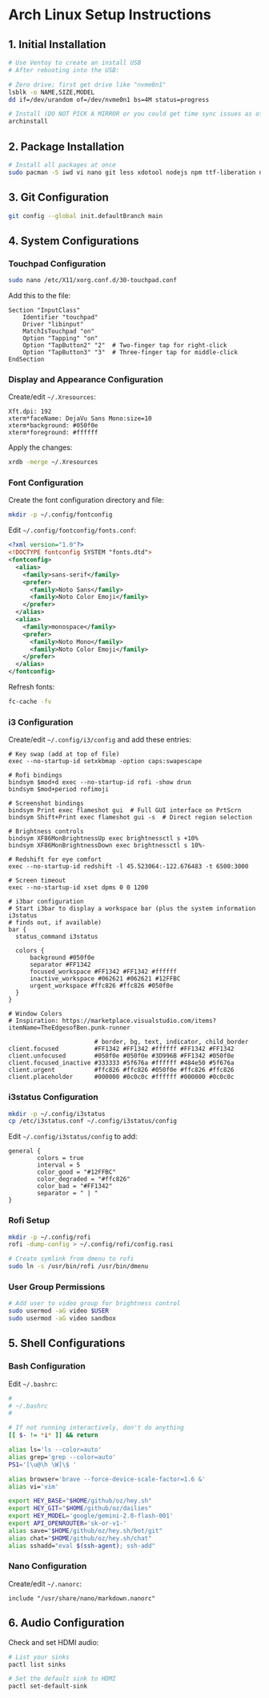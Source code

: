 # Arch Linux Setup Instructions

## 1. Initial Installation

```sh
# Use Ventoy to create an install USB
# After rebooting into the USB:

# Zero drive; first get drive like "nvme0n1"
lsblk -o NAME,SIZE,MODEL
dd if=/dev/urandom of=/dev/nvme0n1 bs=4M status=progress

# Install (DO NOT PICK A MIRROR or you could get time sync issues as of 250317)
archinstall
```

## 2. Package Installation

```sh
# Install all packages at once
sudo pacman -S iwd vi nano git less xdotool nodejs npm ttf-liberation noto-fonts noto-fonts-emoji ttf-dejavu pango rofi rofimoji flameshot brightnessctl redshift
```

## 3. Git Configuration

```sh
git config --global init.defaultBranch main
```

## 4. System Configurations

### Touchpad Configuration

```sh
sudo nano /etc/X11/xorg.conf.d/30-touchpad.conf
```

Add this to the file:
```
Section "InputClass"
    Identifier "touchpad"
    Driver "libinput"
    MatchIsTouchpad "on"
    Option "Tapping" "on"
    Option "TapButton2" "2"  # Two-finger tap for right-click
    Option "TapButton3" "3"  # Three-finger tap for middle-click
EndSection
```

### Display and Appearance Configuration

Create/edit `~/.Xresources`:
```
Xft.dpi: 192
xterm*faceName: DejaVu Sans Mono:size=10
xterm*background: #050f0e
xterm*foreground: #ffffff
```

Apply the changes:
```sh
xrdb -merge ~/.Xresources
```

### Font Configuration

Create the font configuration directory and file:
```sh
mkdir -p ~/.config/fontconfig
```

Edit `~/.config/fontconfig/fonts.conf`:
```xml
<?xml version="1.0"?>
<!DOCTYPE fontconfig SYSTEM "fonts.dtd">
<fontconfig>
  <alias>
    <family>sans-serif</family>
    <prefer>
      <family>Noto Sans</family>
      <family>Noto Color Emoji</family>
    </prefer>
  </alias>
  <alias>
    <family>monospace</family>
    <prefer>
      <family>Noto Mono</family>
      <family>Noto Color Emoji</family>
    </prefer>
  </alias>
</fontconfig>
```

Refresh fonts:
```sh
fc-cache -fv
```

### i3 Configuration

Create/edit `~/.config/i3/config` and add these entries:

```
# Key swap (add at top of file)
exec --no-startup-id setxkbmap -option caps:swapescape

# Rofi bindings
bindsym $mod+d exec --no-startup-id rofi -show drun
bindsym $mod+period rofimoji

# Screenshot bindings
bindsym Print exec flameshot gui  # Full GUI interface on PrtScrn
bindsym Shift+Print exec flameshot gui -s  # Direct region selection

# Brightness controls
bindsym XF86MonBrightnessUp exec brightnessctl s +10%
bindsym XF86MonBrightnessDown exec brightnessctl s 10%-

# Redshift for eye comfort
exec --no-startup-id redshift -l 45.523064:-122.676483 -t 6500:3000

# Screen timeout
exec --no-startup-id xset dpms 0 0 1200

# i3bar configuration
# Start i3bar to display a workspace bar (plus the system information i3status
# finds out, if available)
bar {
  status_command i3status

  colors {
      background #050f0e
      separator #FF1342
      focused_workspace #FF1342 #FF1342 #ffffff
      inactive_workspace #062621 #062621 #12FFBC
      urgent_workspace #ffc826 #ffc826 #050f0e
  }
}

# Window Colors
# Inspiration: https://marketplace.visualstudio.com/items?itemName=TheEdgesofBen.punk-runner

                        # border, bg, text, indicator, child_border
client.focused          #FF1342 #FF1342 #ffffff #FF1342 #FF1342
client.unfocused        #050f0e #050f0e #3D996B #FF1342 #050f0e
client.focused_inactive #333333 #5f676a #ffffff #484e50 #5f676a
client.urgent           #ffc826 #ffc826 #050f0e #ffc826 #ffc826
client.placeholder      #000000 #0c0c0c #ffffff #000000 #0c0c0c
```

### i3status Configuration

```sh
mkdir -p ~/.config/i3status
cp /etc/i3status.conf ~/.config/i3status/config
```

Edit `~/.config/i3status/config` to add:
```
general {
        colors = true
        interval = 5
        color_good = "#12FFBC"
        color_degraded = "#ffc826"
        color_bad = "#FF1342"
        separator = " | "
}
```

### Rofi Setup

```sh
mkdir -p ~/.config/rofi
rofi -dump-config > ~/.config/rofi/config.rasi

# Create symlink from dmenu to rofi
sudo ln -s /usr/bin/rofi /usr/bin/dmenu
```

### User Group Permissions

```sh
# Add user to video group for brightness control
sudo usermod -aG video $USER
sudo usermod -aG video sandbox
```

## 5. Shell Configurations

### Bash Configuration

Edit `~/.bashrc`:
```sh
#
# ~/.bashrc
#

# If not running interactively, don't do anything
[[ $- != *i* ]] && return

alias ls='ls --color=auto'
alias grep='grep --color=auto'
PS1='[\u@\h \W]\$ '

alias browser='brave --force-device-scale-factor=1.6 &'
alias vi='vim'

export HEY_BASE="$HOME/github/oz/hey.sh"
export HEY_GIT="$HOME/github/oz/dailies"
export HEY_MODEL='google/gemini-2.0-flash-001'
export API_OPENROUTER='sk-or-v1-'
alias save="$HOME/github/oz/hey.sh/bot/git"
alias chat="$HOME/github/oz/hey.sh/chat"
alias sshadd="eval $(ssh-agent); ssh-add"
```

### Nano Configuration

Create/edit `~/.nanorc`:
```
include "/usr/share/nano/markdown.nanorc"
```

## 6. Audio Configuration

Check and set HDMI audio:
```sh
# List your sinks
pactl list sinks

# Set the default sink to HDMI
pactl set-default-sink 
```
